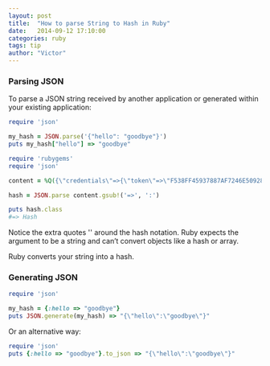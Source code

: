 ```yaml
---
layout: post
title:  "How to parse String to Hash in Ruby"
date:   2014-09-12 17:10:00
categories: ruby
tags: tip
author: "Victor"
---
```


### Parsing JSON

To parse a JSON string received by another application or generated within your existing application:

```ruby
require 'json'

my_hash = JSON.parse('{"hello": "goodbye"}')
puts my_hash["hello"] => "goodbye"
```

```ruby
require 'rubygems'
require 'json'

content = %Q({\"credentials\"=>{\"token\"=>\"F538FF45937887AF7246E50928E0961F1\", \"refresh_token\"=>\"6EC400DD7B547B401D29474EA68952145\", \"expires_at\"=>1418310654, \"expires\"=>true}})

hash = JSON.parse content.gsub!('=>', ':')

puts hash.class
#=> Hash
```

Notice the extra quotes '' around the hash notation. Ruby expects the argument to be a string and can’t convert objects like a hash or array.

Ruby converts your string into a hash.

### Generating JSON

```ruby
require 'json'

my_hash = {:hello => "goodbye"}
puts JSON.generate(my_hash) => "{\"hello\":\"goodbye\"}"
```

Or an alternative way:

```ruby
require 'json'
puts {:hello => "goodbye"}.to_json => "{\"hello\":\"goodbye\"}"
```
